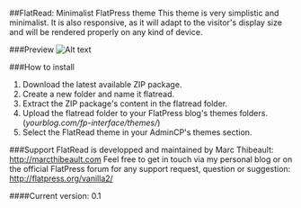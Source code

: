 ##FlatRead: Minimalist FlatPress theme
This theme is very simplistic and minimalist. It is also responsive, as it will adapt to the visitor's display size and will be rendered properly on any kind of device. 

###Preview
![Alt text](https://dl.dropboxusercontent.com/u/26097868/marcthibeault.com/flatread-preview-1.png "Optional title")

###How to install
1. Download the latest available ZIP package. 
2. Create a new folder and name it flatread. 
3. Extract the ZIP package's content in the flatread folder. 
4. Upload the flatread folder to your FlatPress blog's themes folders. (*yourblog.com/fp-interface/themes/*)
5. Select the FlatRead theme in your AdminCP's themes section. 

###Support
FlatRead is developped and maintained by Marc Thibeault: http://marcthibeault.com
Feel free to get in touch via my personal blog or on the official FlatPress forum for any support request, question or suggestion: http://flatpress.org/vanilla2/

####Current version: 0.1
